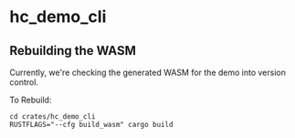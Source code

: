 # hc_demo_cli

## Rebuilding the WASM

Currently, we're checking the generated WASM for the demo into version control.

To Rebuild:

```
cd crates/hc_demo_cli
RUSTFLAGS="--cfg build_wasm" cargo build
```

